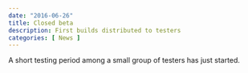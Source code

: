 ```yaml
---
date: "2016-06-26"
title: Closed beta
description: First builds distributed to testers
categories: [ News ]
---
```


A short testing period among a small group of testers has just started.
